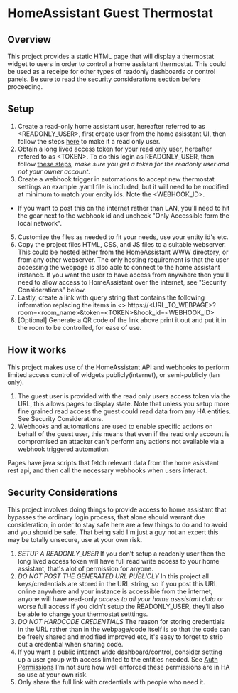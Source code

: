 # HomeAssistant Guest Thermostat

## Overview
This project provides a static HTML page that will display a thermostat widget to users in order to control a home assistant thermostat. This could be used as a receipe for other types of readonly dashboards or control panels. Be sure to read the security considerations section before proceeding.

## Setup
1. Create a read-only home assistant user, hereafter referred to as \<READONLY_USER>\, first create user from the home asisstant UI, then follow the steps [here](https://community.home-assistant.io/t/add-user-to-read-only-users-group/399401/7) to make it a read only user.
2. Obtain a long lived access token for your read only user, hereafter refered to as \<TOKEN\>. To do this login as READONLY_USER, then follow [these steps](https://community.home-assistant.io/t/how-to-get-long-lived-access-token/162159/5), *make sure you get a token for the readonly user and not your owner account*.
3. Create a webhook trigger in automations to accept new thermostat settings an example .yaml file is included, but it will need to be modified at minimum to match your entity ids. Note the \<WEBHOOK_ID\>.
  * If you want to post this on the internet rather than LAN, you'll need to hit the gear next to the webhook id and uncheck "Only Accessible form the local network". 
5. Customize the files as needed to fit your needs, use your entity id's etc.
6. Copy the project files HTML, CSS, and JS files to a suitable webserver. This could be hosted either from the HomeAssistant WWW directory, or from any other webserver. The only hosting requirement is that the user accessing the webpage is also able to connect to the home assistant instance. If you want the user to have access from anywhere then you'll need to allow access to HomeAssistant over the internet, see "Security Considerations" below.
7. Lastly, create a link with query string that contains the following information replacing the items in \<\> https://\<URL_TO_WEBPAGE\>?room=\<room_name\>&token=\<TOKEN\>&hook_id=\<WEBHOOK_ID\>
8. [Optional] Generate a QR code of the link above print it out and put it in the room to be controlled, for ease of use.

## How it works
This project makes use of the HomeAssistant API and webhooks to perform limited access control of widgets publicly(internet), or semi-publicly (lan only).
1. The guest user is provided with the read only users access token via the URL, this allows pages to display state. Note that unless you setup more fine grained read access the guest could read data from any HA entities. See Security Considerations.
2. Webhooks and automations are used to enable specific actions on behalf of the guest user, this means that even if the read only account is compromised an attacker can't perform any actions not available via a webhook triggered automation.

Pages have java scripts that fetch relevant data from the home asisstant rest api, and then call the necessary webhooks when users interact.

## Security Considerations
This project involves doing things to provide access to home assistant that bypasses the ordinary login process, that alone should warrant due consideration, in order to stay safe here are a few things to do and to avoid and you should be safe. That being said I'm just a guy not an expert this may be totally unsecure, use at your own risk.

1. *SETUP A READONLY_USER* If you don't setup a readonly user then the long lived access token will have full read write access to your home assistant, that's alot of permission for anyone.
2. *DO NOT POST THE GENERATED URL PUBLICLY* In this project all keys/credentials are stored in the URL string, so if you post this URL online anywhere and your instance is accessible from the internet, anyone will have read-only *access to all your home asssistant data* or worse full access if you didn't setup the READONLY_USER, they'll also be able to change your thermostat setttings.
3. *DO NOT HARDCODE CREDENTIALS* The reason for storing credentials in the URL rather than in the webpage/code itself is so that the code can be freely shared and modified improved etc, it's easy to forget to strip out a credential when sharing code.
4. If you want a public internet wide dashboard/control, consider setting up a user group with access limited to the entities needed. See [Auth Permissions](https://developers.home-assistant.io/docs/auth_permissions/) I'm not sure how well enforced these permissions are in HA so use at your own risk.
5. Only share the full link with credentials with people who need it.
